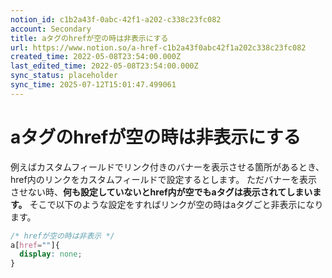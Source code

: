 ```yaml
---
notion_id: c1b2a43f-0abc-42f1-a202-c338c23fc082
account: Secondary
title: aタグのhrefが空の時は非表示にする
url: https://www.notion.so/a-href-c1b2a43f0abc42f1a202c338c23fc082
created_time: 2022-05-08T23:54:00.000Z
last_edited_time: 2022-05-08T23:54:00.000Z
sync_status: placeholder
sync_time: 2025-07-12T15:01:47.499061
---
```

# aタグのhrefが空の時は非表示にする

例えばカスタムフィールドでリンク付きのバナーを表示させる箇所があるとき、href内のリンクをカスタムフィールドで設定するとします。
ただバナーを表示させない時、**何も設定していないとhref内が空でもaタグは表示されてしまいます。**
そこで以下のような設定をすればリンクが空の時はaタグごと非表示になります。
```css
/* hrefが空の時は非表示 */
a[href=""]{
  display: none;
}
```
